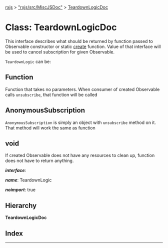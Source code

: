 [rxjs](../README.md) > ["rxjs/src/MiscJSDoc"](../modules/_rxjs_src_miscjsdoc_.md) > [TeardownLogicDoc](../classes/_rxjs_src_miscjsdoc_.teardownlogicdoc.md)

# Class: TeardownLogicDoc

This interface describes what should be returned by function passed to Observable constructor or static [create](_rxjs_src_internal_subscriber_.subscriber.md#create) function. Value of that interface will be used to cancel subscription for given Observable.

`TeardownLogic` can be:

Function
--------

Function that takes no parameters. When consumer of created Observable calls `unsubscribe`, that function will be called

AnonymousSubscription
---------------------

`AnonymousSubscription` is simply an object with `unsubscribe` method on it. That method will work the same as function

void
----

If created Observable does not have any resources to clean up, function does not have to return anything.

*__interface__*: 

*__name__*: TeardownLogic

*__noimport__*: true

## Hierarchy

**TeardownLogicDoc**

## Index

---


